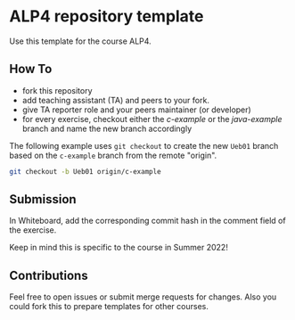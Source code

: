 # ALP4 repository template

Use this template for the course ALP4.

## How To

* fork this repository
* add teaching assistant (TA) and peers to your fork.
* give TA reporter role and your peers maintainer (or developer)
* for every exercise, checkout either the *c-example* or the *java-example*
  branch and name the new branch accordingly

The following example uses `git checkout` to create the new `Ueb01` branch based on the `c-example` branch from the remote "origin".

```bash
git checkout -b Ueb01 origin/c-example
```

## Submission

In Whiteboard, add the corresponding commit hash in the comment field of the
exercise. 

Keep in mind this is specific to the course in Summer 2022! 

## Contributions

Feel free to open issues or submit merge requests for changes. Also you could
fork this to prepare templates for other courses.
